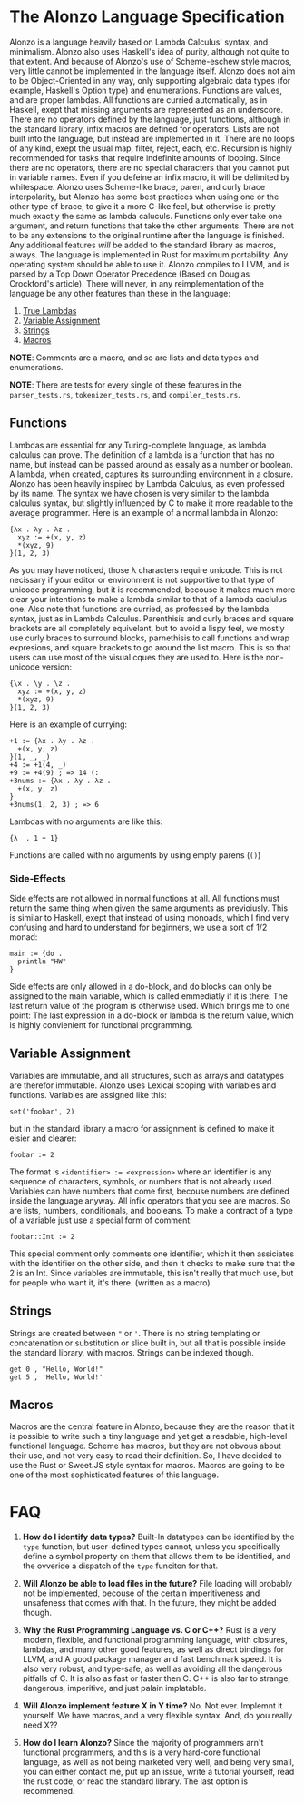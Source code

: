 The Alonzo Language Specification
=================================
Alonzo is a language heavily based on Lambda Calculus' syntax, and minimalism. Alonzo also uses Haskell's idea of purity, although not quite to that extent. And because of Alonzo's use of Scheme-eschew style macros, very little cannot be implemented in the language itself.
Alonzo does not aim to be Object-Oriented in any way, only supporting algebraic data types (for example, Haskell's Option type) and enumerations. Functions are values, and are proper lambdas. All functions are curried automatically, as in Haskell, exept that missing arguments are represented as an underscore. There are no operators defined by the language, just functions, although in the standard library, infix macros are defined for operators.
Lists are not built into the language, but instead are implemented in it. There are no loops of any kind, exept the usual map, filter, reject, each, etc. Recursion is highly recommended for tasks that require indefinite amounts of looping. Since there are no operators, there are no special characters that you cannot put in variable names. Even if you defeine
an infix macro, it will be delimited by whitespace. Alonzo uses Scheme-like brace, paren, and curly brace interpolarity, but Alonzo has some best practices when using one or the other type of brace, to give it a more C-like feel, but otherwise is pretty much exactly the same as lambda caluculs. Functions only ever take one argument, and return functions that take the other arguments.
There are not to be any extensions to the original runtime after the language is finished. Any additional features _will_ be added to the standard library as macros, always. The language is implemented in Rust for maximum portability. Any operating system should be able to use it.
Alonzo compiles to LLVM, and is parsed by a Top Down Operator Precedence (Based on Douglas Crockford's article). There will never, in any reimplementation of the language be any other features than these in the language:

  1. [True Lambdas](#functions)
  1. [Variable Assignment](#var)
  1. [Strings](#strings)
  1. [Macros](#macros)

**NOTE**: Comments are a macro, and so are lists and data types and enumerations.

**NOTE**: There are tests for every single of these features in the `parser_tests.rs`, `tokenizer_tests.rs`, and `compiler_tests.rs`.

<a name="functions"></a> Functions
---------
Lambdas are essential for any Turing-complete language, as lambda calculus can prove. The definition of a lambda is a function that has no name, but instead can be passed around as easaly as a number or boolean. A lambda, when created, captures its surrounding environment in a closure.
Alonzo has been heavily inspired by Lambda Calculus, as even professed by its name. The syntax we have chosen is very similar to the lambda calculus syntax, but slightly influenced by C to make it more readable to the average programmer.
Here is an example of a normal lambda in Alonzo:

    {λx . λy . λz .
      xyz := +(x, y, z)
      *(xyz, 9)
    }(1, 2, 3)

As you may have noticed, those λ characters require unicode. This is not necissary if your editor or environment is not supportive to that type of unicode programming, but it is recommended, becouse it makes much more clear your intentions to make a lambda similar to that of a lambda caclulus one. Also note that functions are curried, as professed by the lambda syntax, just as in Lambda Calculus.
Parenthisis and curly braces and square brackets are all completely equivelant, but to avoid a lispy feel, we mostly use curly braces to surround blocks, parnethisis to call functions and wrap expresions, and square brackets to go around the list macro. This is so that users can use most of the visual cques they are used to.
Here is the non-unicode version:

    {\x . \y . \z .
      xyz := +(x, y, z)
      *(xyz, 9)
    }(1, 2, 3)

Here is an example of currying:

    +1 := {λx . λy . λz .
      +(x, y, z)
    }(1, _, _)
    +4 := +1(4, _)
    +9 := +4(9) ; => 14 (:
    +3nums := {λx . λy . λz .
      +(x, y, z)
    }
    +3nums(1, 2, 3) ; => 6

Lambdas with no arguments are like this:

    {λ_ . 1 + 1}

Functions are called with no arguments by using empty parens (`()`)

### Side-Effects
Side effects are not allowed in normal functions at all. All functions must return the same thing when given the same arguments as previoiusly. This is similar to Haskell, exept that instead of using monoads, which I find very confusing and hard to understand for beginners, we use a sort of 1/2 monad:

    main := {do .
      println "HW"
    }

Side effects are only allowed in a do-block, and do blocks can only be assigned to the main variable, which is called emmediatly if it is there. The last return value of the program is otherwise used. Which brings me to one point: The last expression in a do-block or lambda is the return value, which is highly convienient for functional programming.

<a name="var"></a> Variable Assignment
---------
Variables are immutable, and all structures, such as arrays and datatypes are therefor immutable. Alonzo uses Lexical scoping with variables and functions.
Variables are assigned like this:

    set('foobar', 2)

but in the standard library a macro for assignment is defined to make it eisier and clearer:

    foobar := 2

The format is `<identifier> := <expression>` where an identifier is any sequence of characters, symbols, or numbers that is not already used. Variables can have numbers that come first, becouse numbers are defined inside the language anyway. All infix operators that you see are macros. So are lists, numbers, conditionals, and booleans.
To make a contract of a type of a variable just use a special form of comment:

    foobar::Int := 2

This special comment only comments one identifier, which it then assiciates with the identifier on the other side, and then it checks to make sure that the 2 is an Int. Since variables are immutable, this isn't really that much use, but for people who want it, it's there. (written as a macro).

<a name="strings"></a> Strings
-------
Strings are created between `"` or `'`. There is no string templating or concatenation or substitution or slice built in, but all that is possible inside the standard library, with macros. Strings can be indexed though.

    get 0 , "Hello, World!"
    get 5 , 'Hello, World!'

<a name="macros"></a> Macros
-------
Macros are the central feature in Alonzo, because they are the reason that it is possible to write such a tiny language and yet get a readable, high-level functional language. Scheme has macros, but they are not obvous about their use, and not very easy to read their definition. So, I have decided to use the Rust or Sweet.JS style syntax for macros. Macros are going to be one of the most sophisticated features of this language.

FAQ
===

  1. **How do I identify data types?**
  Built-In datatypes can be identified by the `type` function, but user-defined types cannot, unless you specifically define a symbol property on them that allows them to be identified, and the ovveride a dispatch of the `type` funciton for that.

  2. **Will Alonzo be able to load files in the future?**
  File loading will probably not be implemented, becouse of the certain imperitiveness and unsafeness that comes with that. In the future, they might be added though.

  3. **Why the Rust Programming Language vs. C or C++?**
  Rust is a very modern, flexible, and functional programming language, with closures, lambdas, and many other good features, as well as direct bindings for LLVM, and A good package manager and fast benchmark speed. It is also very robust, and type-safe, as well as avoiding all the dangerous pitfalls of C. It is also as fast or faster then C. C++ is also far to strange, dangerous, imperitive, and just palain implatable.

  4. **Will Alonzo implement feature X in Y time?**
  No. Not ever. Implemnt it yourself. We have macros, and a very flexible syntax. And, do you really need X??

  4. **How do I learn Alonzo?**
  Since the majority of programmers arn't functional programmers, and this is a very hard-core functional language, as well as not being marketed very well, and being very small, you can either contact me, put up an issue, write a tutorial yourself, read the rust code, or read the standard library. The last option is recommened.
